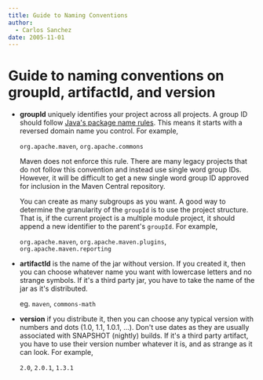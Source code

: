 ```yaml
---
title: Guide to Naming Conventions
author: 
  - Carlos Sanchez
date: 2005-11-01
---
```


<!-- Licensed to the Apache Software Foundation (ASF) under one-->
<!-- or more contributor license agreements.  See the NOTICE file-->
<!-- distributed with this work for additional information-->
<!-- regarding copyright ownership.  The ASF licenses this file-->
<!-- to you under the Apache License, Version 2.0 (the-->
<!-- "License"); you may not use this file except in compliance-->
<!-- with the License.  You may obtain a copy of the License at-->
<!---->
<!--   http://www.apache.org/licenses/LICENSE-2.0-->
<!---->
<!-- Unless required by applicable law or agreed to in writing,-->
<!-- software distributed under the License is distributed on an-->
<!-- "AS IS" BASIS, WITHOUT WARRANTIES OR CONDITIONS OF ANY-->
<!-- KIND, either express or implied.  See the License for the-->
<!-- specific language governing permissions and limitations-->
<!-- under the License.-->
<!-- NOTE: For help with the syntax of this file, see:-->
<!-- http://maven.apache.org/doxia/references/apt-format.html-->
# Guide to naming conventions on groupId, artifactId, and version

- **groupId** uniquely identifies your project across all projects\. A group ID should follow [Java&apos;s package name rules](https://docs\.oracle\.com/javase/specs/jls/se6/html/packages\.html\#7\.7)\. This means it starts with a reversed domain name you control\. For example,

    `org.apache.maven`, `org.apache.commons`

    Maven does not enforce this rule\. There are many legacy projects that do not follow this convention and instead use single word group IDs\. However, it will be difficult to get a new single word group ID approved for inclusion in the Maven Central repository\.

    You can create as many subgroups as you want\. A good way to determine the granularity of the `groupId` is to use the project structure\. That is, if the current project is a multiple module project, it should append a new identifier to the parent&apos;s `groupId`\. For example,

    `org.apache.maven`, `org.apache.maven.plugins`, `org.apache.maven.reporting`

- **artifactId** is the name of the jar without version\. If you created it, then you can choose whatever name you want with lowercase letters and no strange symbols\. If it&apos;s a third party jar, you have to take the name of the jar as it&apos;s distributed\.

    eg\. `maven`, `commons-math`

- **version** if you distribute it, then you can choose any typical version with numbers and dots \(1\.0, 1\.1, 1\.0\.1, \.\.\.\)\. Don&apos;t use dates as they are usually associated with SNAPSHOT \(nightly\) builds\. If it&apos;s a third party artifact, you have to use their version number whatever it is, and as strange as it can look\. For example,

    `2.0`, `2.0.1`, `1.3.1`

